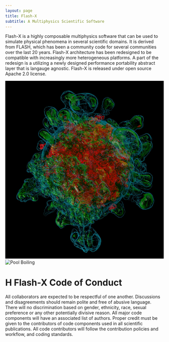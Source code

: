 ```yaml
---
layout: page
title: Flash-X
subtitle: A Multiphysics Scientific Software 
---
```

Flash-X is a highly composable multiphysics software that can be used to simulate physical phenomena in several scientific domains. It is derived from FLASH, which has been a community code for several communities over the last 20 years. Flash-X architecture has been redesigned to be compatible with increasingly more heterogeneous platforms. A part of the redesign is a utilizing a newly designed performance portability abstract layer that is langauge agnostic. 
Flash-X is released under open source Apache 2.0 license. 

 ![CCN](/assets/img/d96_3d3d_after.jpg)![Pool Boiling](/assets/img/boiling_earth.gif)

# H Flash-X Code of Conduct

All collaborators are expected to be respectful of one another. Discussions and disagreements should remain polite and free of abusive language.
There will no discrimination based on gender, ethnicity, race, sexual preference or any other potentially divisive reason. 
All major code components will have an associated list of authors.
Proper credit must be given to the contributors of code components used in all scientific publications.
All code contributors will follow the contribution policies and workflow, and coding standards.

